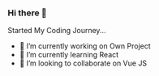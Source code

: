 ### Hi there 👋

Started My Coding Journey...

- 🔭 I’m currently working on Own Project
- 🌱 I’m currently learning React
- 👯 I’m looking to collaborate on Vue JS

<!--
**tacinto/tacinto** is a ✨ _special_ ✨ repository because its `README.md` (this file) appears on your GitHub profile.

Here are some ideas to get you started:

- 🔭 I’m currently working on ...
- 🌱 I’m currently learning ...
- 👯 I’m looking to collaborate on ...
- 🤔 I’m looking for help with ...
- 💬 Ask me about ...
- 📫 How to reach me: ...
- 😄 Pronouns: ...
- ⚡ Fun fact: ...
-->
